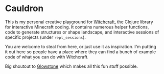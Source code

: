 # Cauldron

This is my personal creative playground for [Witchcraft](https://github.com/lambdaisland/witchcraft), the Clojure library for interactive Minecraft coding. It contains numerous helper functions, code to generate structures or shape landscape, and interactive sessions of specific projects (under `repl_sessions`).

You are welcome to steal from here, or just use it as inspiration. I'm putting it out here so people have a place where they can find a bunch of example code of what you can do with Witchcraft.

Big shoutout to [Glowstone](https://glowstone.net/) which makes all this fun stuff possible.

